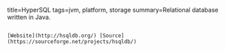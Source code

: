 title=HyperSQL
tags=jvm, platform, storage
summary=Relational database written in Java.
~~~~~~

[Website](http://hsqldb.org/) [Source](https://sourceforge.net/projects/hsqldb/)

